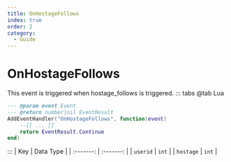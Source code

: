 ```yaml
---
title: OnHostageFollows
index: true
order: 2
category:
  - Guide
---
```


# OnHostageFollows
This event is triggered when hostage_follows is triggered.
::: tabs
@tab Lua
```lua
--- @param event Event
--- @return number|nil EventResult
AddEventHandler("OnHostageFollows", function(event)
    --[[ ... ]]
    return EventResult.Continue
end)
```

:::
|    Key    | Data Type |
| :-------: | :-------: |
|  `userid` |   `int`   |
| `hostage` |   `int`   |